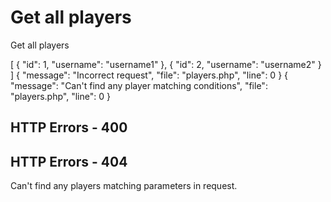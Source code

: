 # Get all players

<highlight>Get all players</highlight>

<api-endpoint openapi-path="../../data.yaml" endpoint="/players" method="GET">
	<response type="206">
		<sample lang="JSON">
			[
				{
					"id": 1,
					"username": "username1"
				},
				{
					"id": 2,
					"username": "username2"
				}
			]
		</sample>
	</response>
	<response type="400">
		<sample lang="JSON">
			{
				"message": "Incorrect request",
				"file": "players.php",
				"line": 0
			}
		</sample>
	</response>
	<response type="404">
		<sample lang="JSON">
			{
				"message": "Can't find any player matching conditions",
				"file": "players.php",
				"line": 0
			}
		</sample>
	</response>
</api-endpoint>

## HTTP Errors - 400
<deflist collapsible="false">
	<include from="error.md" element-id="uqs"/>
	<include from="error.md" element-id="uop"/>
</deflist>

## HTTP Errors - 404
<deflist collapsible="false">
	<def title="Can't find any players matching conditions">
		Can't find any players matching parameters in request.
	</def>
</deflist>